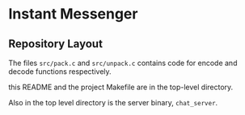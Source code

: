 Instant Messenger
===


Repository Layout
---

The files `src/pack.c` and `src/unpack.c` contains code for 
encode and decode functions respectively.

 this README and the project Makefile are in the top-level
directory. 

Also in the top level directory is the server binary,
`chat_server`. 


